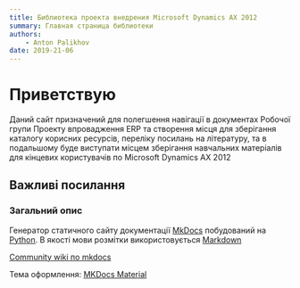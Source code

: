 ```yaml
---
title: Библиотека проекта внедрения Microsoft Dynamics AX 2012
summary: Главная страница библиотеки
authors:
    - Anton Palikhov
date: 2019-21-06
---
```


# Приветствую 

Даний сайт призначений для полегшення навігації в документах Робочої групи Проекту впровадження ERP та створення місця для зберігання каталогу корисних ресурсів, переліку посилань на літературу, та в подальшому буде виступати місцем зберігання навчальних матеріалів для кінцевих користувачів по Microsoft Dynamics AX 2012


## Важливі посилання



### Загальний опис

Генератор статичного сайту документації [MkDocs](https://www.mkdocs.org/) побудований на [Python](https://www.python.org/). В якості мови розмітки використовується [Markdown](https://www.markdownguide.org/)

[Community wiki по mkdocs](https://github.com/mkdocs/mkdocs/wiki)

Тема оформлення: [MKDocs Material](https://github.com/squidfunk/mkdocs-material)

